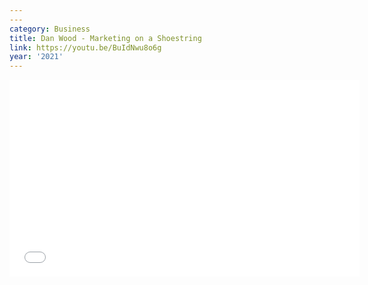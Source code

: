 ```yaml
---
---
category: Business
title: Dan Wood - Marketing on a Shoestring
link: https://youtu.be/BuIdNwu8o6g
year: '2021'
---
```

<iframe width="560" height="315" src="{{ page.link }}" frameborder="0" allowfullscreen></iframe>
